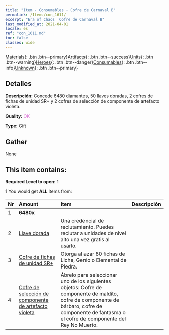 ```yaml
---
title: "Item - Consumables - Cofre de Carnaval B"
permalink: /Items/con_1611/
excerpt: "Era of Chaos  Cofre de Carnaval B"
last_modified_at: 2021-04-01
locale: es
ref: "con_1611.md"
toc: false
classes: wide
---
```

 [Materials](/es/Items/){: .btn .btn--primary}[Artifacts](/es/Items/Artifacts/){: .btn .btn--success}[Units](/es/Items/Units/){: .btn .btn--warning}[Heroes](/es/Items/Heroes/){: .btn .btn--danger}[Consumables](/es/Items/Consumables/){: .btn .btn--info}[Unknown](/es/Items/Unknown/){: .btn .btn--primary}

## Detalles
 **Descripción:** Concede 6480 diamantes, 50 llaves doradas, 2 cofres de fichas de unidad SR+ y 2 cofres de selección de componente de artefacto violeta.

 **Quality:** <span style="color: #DA70D6">OK</span>

 **Type:** Gift

## Gather

  None

## This item contains:

 **Required Level to open:** 1

 1 You would get **ALL** items  from:

  | Nr | Amount |     Item    | Descripción |
  |:---|:-------|:------------|:-----------:|
  | 1 |  **6480x** | <i class="fas fa-gem"/> |  | 
  | 2 | [Llave dorada](/es/Items/con_783/) | Una credencial de reclutamiento. Puedes reclutar a unidades de nivel alto una vez gratis al usarlo. | 
  | 3 | [Cofre de fichas de unidad SR+](/es/Items/con_1598/) | Otorga al azar 80 fichas de Liche, Genio o Elemental de Piedra. | 
  | 4 | [Cofre de selección de componente de artefacto violeta](/es/Items/con_1612/) | Ábrelo para seleccionar uno de los siguientes objetos: Cofre de componente de maldito, cofre de componente de bárbaro, cofre de componente de fantasma o el cofre de componente del Rey No Muerto. | 
